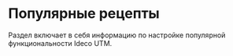 # Популярные рецепты

Раздел включает в себя информацию по настройке популярной
функциональности Ideco UTM.

